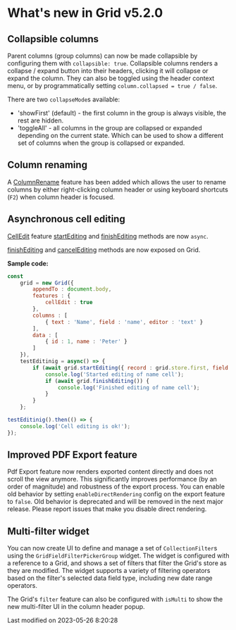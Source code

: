 # What's new in Grid v5.2.0

## Collapsible columns

Parent columns (group columns) can now be made collapsible by configuring them with `collapsible: true`. Collapsible
columns renders a collapse / expand button into their headers, clicking it will collapse or expand the column. They can
also be toggled using the header context menu, or by programmatically setting `column.collapsed = true / false`.

There are two `collapseMode`s available:

* 'showFirst' (default) - the first column in the group is always visible, the rest are hidden.
* 'toggleAll' - all columns in the group are collapsed or expanded depending on the current state. Which can be used to
  show a different set of columns when the group is collapsed or expanded.

<div class="external-example" data-file="Grid/column/ColumnCollapse.js"></div>

## Column renaming

A [ColumnRename](#Grid/feature/ColumnRename) feature has been added which allows the user to rename columns by either
right-clicking column header or using keyboard shortcuts (`F2`) when column header is focused.

<div class="external-example" data-file="Grid/feature/ColumnRename.js"></div>

## Asynchronous cell editing

[CellEdit](#Grid/feature/CellEdit) feature [startEditing](#Grid/feature/CellEdit#function-startEditing) and 
[finishEditing](#Grid/feature/CellEdit#function-finishEditing) methods are now `async`.

[finishEditing](#Grid/feature/CellEdit#function-finishEditing) and 
[cancelEditing](#Grid/feature/CellEdit#function-cancelEditing) methods are now exposed on Grid.

**Sample code:**

```javascript
const
    grid = new Grid({
        appendTo : document.body,
        features : {
            cellEdit : true
        },
        columns : [
            { text : 'Name', field : 'name', editor : 'text' }
        ],
        data : [
            { id : 1, name : 'Peter' }
        ]
    }),
    testEditinig = async() => {
        if (await grid.startEditing({ record : grid.store.first, field : 'name' })) {
            console.log('Started editing of name cell');
            if (await grid.finishEditing()) {
                console.log('Finished editing of name cell');
            }
        }
    };

testEditinig().then(() => {
    console.log('Cell editing is ok!');
});
```
## Improved PDF Export feature

Pdf Export feature now renders exported content directly and does not scroll the view anymore. This significantly
improves performance (by an order of magnitude) and robustness of the export process. You can enable old behavior by
setting `enableDirectRendering` config on the export feature to `false`. Old behavior is deprecated and will be removed
in the next major release. Please report issues that make you disable direct rendering.

## Multi-filter widget

You can now create UI to define and manage a set of `CollectionFilter`s using the `GridFieldFilterPickerGroup`
widget. The widget is configured with a reference to a Grid, and shows a set of filters that filter the Grid's
store as they are modified. The widget supports a variety of filtering operators based on the filter's selected
data field type, including new date range operators.

The Grid's `filter` feature can also be configured with `isMulti` to show the new multi-filter UI in the column
header popup.

<div class="external-example" data-file="Grid/guides/whats-new/5.2.0/GridFieldFilterPickerGroup.js"></div>


<p class="last-modified">Last modified on 2023-05-26 8:20:28</p>